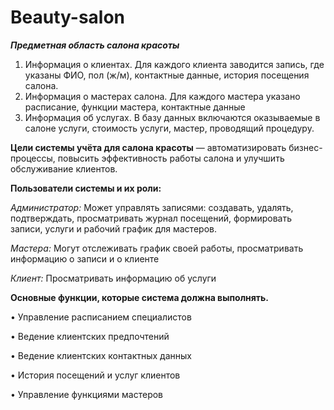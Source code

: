 # Beauty-salon
***Предметная область салона красоты***
1.	Информация о клиентах. Для каждого клиента заводится запись, где указаны ФИО, пол (ж/м), контактные данные, история посещения салона. 
2.	Информация о мастерах салона. Для каждого мастера указано расписание, функции мастера, контактные данные
3.	Информация об услугах. В базу данных включаются оказываемые в салоне услуги, стоимость услуги, мастер, проводящий процедуру.
   
**Цели системы учёта для салона красоты** — автоматизировать бизнес-процессы, повысить эффективность работы салона и улучшить обслуживание клиентов. 

**Пользователи системы и их роли:**

*Администратор:* 
Может управлять записями: создавать, удалять, подтверждать, просматривать журнал посещений, формировать записи, услуги и рабочий график для мастеров. 

*Мастера:*
Могут отслеживать график своей работы, просматривать информацию о записи и о клиенте 

*Клиент:* 
Просматривать информацию об услуги

**Основные функции, которые система должна выполнять.**

•	Управление расписанием специалистов

•	Ведение клиентских предпочтений

•	Ведение клиентских контактных данных

•	История посещений и услуг клиентов

•	Управление функциями мастеров 






